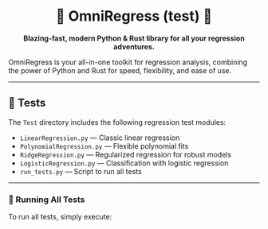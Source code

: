 <h1 align="center">🚀 OmniRegress (test) 🚀</h1>
<p align="center"><b>Blazing-fast, modern Python & Rust library for all your regression adventures.</b></p>

OmniRegress is your all-in-one toolkit for regression analysis, combining the power of Python and Rust for speed, flexibility, and ease of use.

---

## 🧪 Tests

The `Test` directory includes the following regression test modules:

- `LinearRegression.py` &mdash; Classic linear regression
- `PolynomialRegression.py` &mdash; Flexible polynomial fits
- `RidgeRegression.py` &mdash; Regularized regression for robust models
- `LogisticRegression.py` &mdash; Classification with logistic regression
- `run_tests.py` &mdash; Script to run all tests

---

### 🚦 Running All Tests

To run all tests, simply execute:
